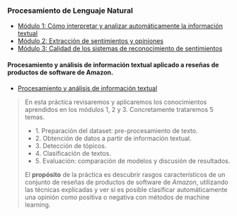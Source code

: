 
### Procesamiento de Lenguaje Natural

* [Módulo 1: Cómo interpretar y analizar automáticamente la información textual](Modulo_2/notebook-es/Notebook_PLA1.ipynb)
* [Módulo 2: Extracción de sentimientos y opiniones](Modulo_3/Notebook-PLA2/Notebook-PLA2.ipynb)
* [Módulo 3: Calidad de los sistemas de reconocimiento de sentimientos](Modulo_4/Notebook-PLA3/Notebook-PLA3.ipynb)


#### Procesamiento y análisis de información textual aplicado a reseñas de productos de software de Amazon.

* [Procesamiento y análisis de información textual](PRA1/PRA1.ipynb)

>  
>En esta práctica revisaremos y aplicaremos los conocimientos aprendidos en los módulos 1, 2 y 3. Concretamente trataremos 5 temas.
>
><ul>
><li>1. Preparación del dataset: pre-procesamiento de texto.
><li>2. Obtención de datos a partir de información textual.
><li>3. Detección de tópicos.
><li>4. Clasificación de textos.
><li>5. Evaluación: comparación de modelos y discusión de resultados.
></ul>
>   
>El <b>propósito</b> de la práctica es descubrir rasgos característicos de un conjunto de reseñas de productos de software de <i>Amazon</i>, utilizando las técnicas explicadas y ver si es posible clasificar automáticamente una opinión como positiva o negativa con métodos de machine learning.